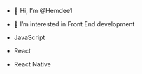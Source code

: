 - 👋 Hi, I’m @Hemdee1
- 👀 I’m interested in Front End development

- JavaScript
- React
- React Native


